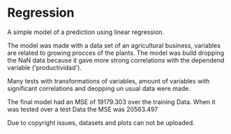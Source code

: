 # Regression
A simple model of a prediction using linear regression. 

The model was made with a data set of an agricultural business, variables are related to growing procces of the plants. The model was build dropping the NaN data because it gave more strong correlations with the dependend variable ('productividad'). 

Many tests with transformations of variables, amount of variables with significant correlations and deopping un usual data were made.

The final model had an MSE of 19179.303 over the training Data. When it was tested over a test Data the MSE was 20563.497

Due to copyright issues, datasets and plots can not be uploaded.
